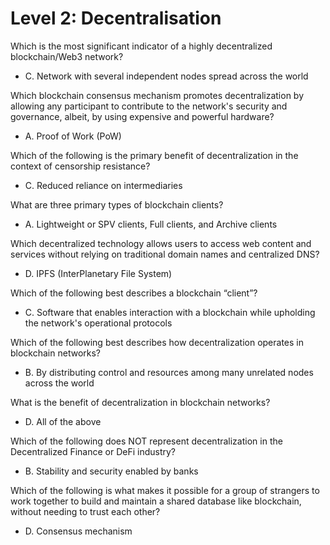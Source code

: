 # Level 2: Decentralisation

Which is the most significant indicator of a highly decentralized blockchain/Web3 network?
- C. Network with several independent nodes spread across the world

Which blockchain consensus mechanism promotes decentralization by allowing any participant to contribute to the network's security and governance, albeit, by using expensive and powerful hardware?
- A. Proof of Work (PoW)

Which of the following is the primary benefit of decentralization in the context of censorship resistance?
- C. Reduced reliance on intermediaries

What are three primary types of blockchain clients?
- A. Lightweight or SPV clients, Full clients, and Archive clients

Which decentralized technology allows users to access web content and services without relying on traditional domain names and centralized DNS?
- D. IPFS (InterPlanetary File System)

Which of the following best describes a blockchain “client”?
- C. Software that enables interaction with a blockchain while upholding the network's operational protocols

Which of the following best describes how decentralization operates in blockchain networks?
- B. By distributing control and resources among many unrelated nodes across the world

What is the benefit of decentralization in blockchain networks?
- D. All of the above

Which of the following does NOT represent decentralization in the Decentralized Finance or DeFi industry?
- B. Stability and security enabled by banks

Which of the following is what makes it possible for a group of strangers to work together to build and maintain a shared database like blockchain, without needing to trust each other?
- D. Consensus mechanism

